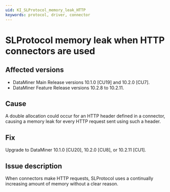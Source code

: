 ```yaml
---
uid: KI_SLProtocol_memory_leak_HTTP
keywords: protocol, driver, connector
---
```


# SLProtocol memory leak when HTTP connectors are used

## Affected versions

- DataMiner Main Release versions 10.1.0 [CU19] and 10.2.0 [CU7].
- DataMiner Feature Release versions 10.2.8 to 10.2.11.

## Cause

A double allocation could occur for an HTTP header defined in a connector, causing a memory leak for every HTTP request sent using such a header.

## Fix

Upgrade to DataMiner 10.1.0 [CU20], 10.2.0 [CU8], or 10.2.11 [CU1].

## Issue description

When connectors make HTTP requests, SLProtocol uses a continually increasing amount of memory without a clear reason.
